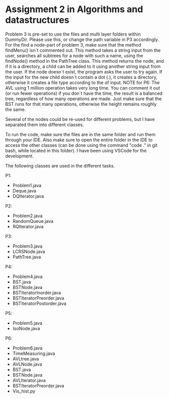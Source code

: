 # Assignment 2 in Algorithms and datastructures

Problem 3 is pre-set to use the files and multi layer folders within DummyDir. Please use this, or change the path variable in P3 accordingly.
For the find a node-part of problem 3, make sure that the method findMenu() isn´t commented out.
This method takes a string input from the user, searches all subtrees for a node with such a name, using the findNode() method in the PathTree class. 
This method returns the node, and if it is a directory, a child can be added to it using another string input from the user. If the node doesn´t exist,
the program asks the user to try again. If the input for the new child doesn´t contain a dot (.), it creates a directory, otherwise it creates a file type 
according to the of input.
NOTE for P6: The AVL using 1 million operation takes very long time. You can comment it out (or run fewer operations) if you don´t have the time, the result is a balanced tree, regardless of how many operations are made. Just make sure that the BST runs for that many operations, otherwise the height remains roughly the same.

Several of the nodes could be re-used for different problems, but I have separated them into different classes.

To run the code, make sure the files are in the same folder and run them through your IDE. Also make sure to open the entire folder in the IDE to access the other classes (can be done using the command "code ." in git bash, while located in this folder). I have been using VSCode for the development.

The following classes are used in the different tasks.

P1:
- Problem1.java
- Deque.java
- DQIterator.java

P2:
- Problem2.java
- RandomQueue.java
- RQIterator.java

P3:
- Problem3.java
- LCRSNode.java
- PathTree.java

P4:
- Problem4.java
- BST.java
- BSTNode.java
- BSTIteratorInorder.java
- BSTIteratorPreorder.java
- BSTIteratorPostorder.java

P5:
- Problem5.java
- IsoNode.java

P6:
- Problem6.java
- TimeMeasuring.java
- AVLtree.java
- AVLNode.java
- BST.java
- BSTNode.java
- AVLIterator.java
- BSTIteratorPreorder.java
- Vis_hist.py
